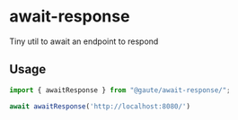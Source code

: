 # await-response

Tiny util to await an endpoint to respond

## Usage

```ts
import { awaitResponse } from "@gaute/await-response/";

await awaitResponse('http://localhost:8080/')
```